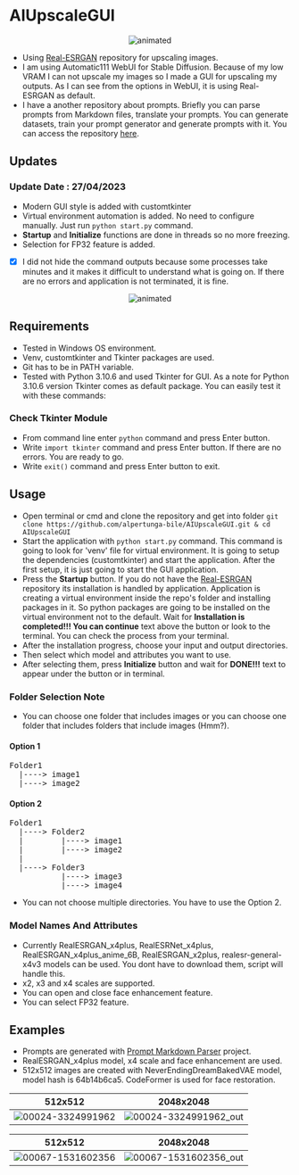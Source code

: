 # AIUpscaleGUI

<p align="center">
  <img src=https://user-images.githubusercontent.com/76731692/234883310-86fceaa3-45b3-4870-83ca-3642b98ccf20.gif alt="animated" />
</p>

- Using [Real-ESRGAN](https://github.com/xinntao/Real-ESRGAN) repository for upscaling images. 
- I am using Automatic111 WebUI for Stable Diffusion. Because of my low VRAM I can not upscale my images so I made a GUI for upscaling my outputs. As I can see from the options in WebUI, it is using Real-ESRGAN as default.
- I have a another repository about prompts. Briefly you can parse prompts from Markdown files, translate your prompts. You can generate datasets, train your prompt generator and generate prompts with it. You can access the repository [here](https://github.com/alpertunga-bile/prompt-markdown-parser).

## Updates
### Update Date : 27/04/2023
- Modern GUI style is added with customtkinter
- Virtual environment automation is added. No need to configure manually. Just run ```python start.py``` command.
- **Startup** and **Initialize** functions are done in threads so no more freezing.
- Selection for FP32 feature is added.
- [x] I did not hide the command outputs because some processes take minutes and it makes it difficult to understand what is going on. If there are no errors and application is not terminated, it is fine.

<p align="center">
  <img src=https://user-images.githubusercontent.com/76731692/234876288-9a368045-10a5-4455-997c-c0f8553ab9a4.gif alt="animated" />
</p>

## Requirements
- Tested in Windows OS environment.
- Venv, customtkinter and Tkinter packages are used.
- Git has to be in PATH variable.
- Tested with Python 3.10.6 and used Tkinter for GUI. As a note for Python 3.10.6 version Tkinter comes as default package. You can easily test it with these commands:

### Check Tkinter Module
- From command line enter ```python``` command and press Enter button.
- Write ```import tkinter``` command and press Enter button. If there are no errors. You are ready to go.
- Write ```exit()``` command and press Enter button to exit.

## Usage
- Open terminal or cmd and clone the repository and get into folder ```git clone https://github.com/alpertunga-bile/AIUpscaleGUI.git & cd AIUpscaleGUI```
- Start the application with ```python start.py``` command. This command is going to look for 'venv' file for virtual environment. It is going to setup the dependencies (customtkinter) and start the application. After the first setup, it is just going to start the GUI application.
- Press the **Startup** button. If you do not have the [Real-ESRGAN](https://github.com/xinntao/Real-ESRGAN) repository its installation is handled by application. Application is creating a virtual environment inside the repo's folder and installing packages in it. So python packages are going to be installed on the virtual environment not to the default. Wait for **Installation is completed!!! You can continue** text above the button or look to the terminal. You can check the process from your terminal.
- After the installation progress, choose your input and output directories.
- Then select which model and attributes you want to use.
- After selecting them, press **Initialize** button and wait for **DONE!!!** text to appear under the button or in terminal.

### Folder Selection Note
- You can choose one folder that includes images or you can choose one folder that includes folders that include images (Hmm?).

#### Option 1
<pre>
Folder1
  |----> image1
  |----> image2
</pre>

#### Option 2
<pre>
Folder1
  |----> Folder2
  |        |----> image1
  |        |----> image2
  |
  |----> Folder3
           |----> image3
           |----> image4
</pre>

- You can not choose multiple directories. You have to use the Option 2.

### Model Names And Attributes 
- Currently RealESRGAN_x4plus, RealESRNet_x4plus, RealESRGAN_x4plus_anime_6B, RealESRGAN_x2plus, realesr-general-x4v3 models can be used. You dont have to download them, script will handle this.
- x2, x3 and x4 scales are supported.
- You can open and close face enhancement feature.
- You can select FP32 feature.

## Examples
- Prompts are generated with [Prompt Markdown Parser](https://github.com/alpertunga-bile/prompt-markdown-parser) project.
- RealESRGAN_x4plus model, x4 scale and face enhancement are used.
- 512x512 images are created with NeverEndingDreamBakedVAE model, model hash is 64b14b6ca5. CodeFormer is used for face restoration.

512x512                    |  2048x2048
:-------------------------:|:-------------------------:
![00024-3324991962](https://user-images.githubusercontent.com/76731692/233845862-bc77ede8-421b-4076-a31d-29b5ba4f109d.png) | ![00024-3324991962_out](https://user-images.githubusercontent.com/76731692/233845891-49a4df16-82b1-409e-bcea-2fdeac65044e.png)

512x512                    |  2048x2048
:-------------------------:|:-------------------------:
![00067-1531602356](https://user-images.githubusercontent.com/76731692/233845865-5379d7c0-d6b4-4396-86ff-3b2a82bcbb32.png) | ![00067-1531602356_out](https://user-images.githubusercontent.com/76731692/233845997-6fad9e31-ae50-430f-86cf-b98ddd7a0ad3.png)
